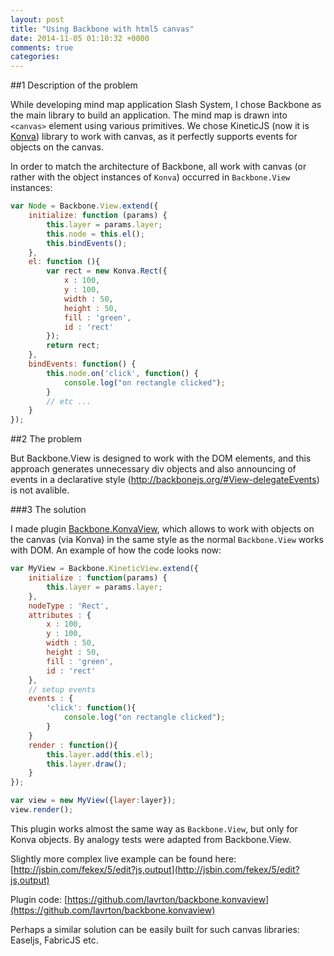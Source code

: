 ```yaml
---
layout: post
title: "Using Backbone with html5 canvas"
date: 2014-11-05 01:10:32 +0000
comments: true
categories: 
---
```


##1 Description of the problem

While developing mind map application Slash System,
I chose Backbone as the main library to build an application.
The mind map is drawn into `<canvas>` element using various primitives.
We chose KineticJS (now it is [Konva](http://konvajs.github.io/)) library to work with canvas,
as it perfectly supports events for objects on the canvas.

In order to match the architecture of Backbone, all work with canvas
(or rather with the object instances of `Konva`) occurred in `Backbone.View` instances:


```javascript
var Node = Backbone.View.extend({
    initialize: function (params) {
        this.layer = params.layer;
        this.node = this.el();
        this.bindEvents();
    },
    el: function (){
        var rect = new Konva.Rect({
            x : 100,
            y : 100,
            width : 50,
            height : 50,
            fill : 'green',
            id : 'rect'
        });
        return rect;
    },
    bindEvents: function() {
        this.node.on('click', function() {
            console.log("on rectangle clicked");
        }
        // etc ...
    }
});
```



##2 The problem

But Backbone.View is designed to work with the DOM elements,
and this approach generates unnecessary div objects and also announcing of events
in a declarative style (http://backbonejs.org/#View-delegateEvents) is not avalible.

###3 The solution

I made plugin [Backbone.KonvaView](https://github.com/lavrton/backbone.konvaview),
which allows to work with objects on the canvas (via Konva) in the same style as the normal
`Backbone.View` works with DOM. An example of how the code looks now:


```javascript
var MyView = Backbone.KineticView.extend({
    initialize : function(params) {
        this.layer = params.layer;
    },
    nodeType : 'Rect',
    attributes : {
        x : 100,
        y : 100,
        width : 50,
        height : 50,
        fill : 'green',
        id : 'rect'
    },
    // setup events
    events : { 
        'click': function(){
            console.log("on rectangle clicked");
        }
    }
    render : function(){
        this.layer.add(this.el);
        this.layer.draw();
    }
});

var view = new MyView({layer:layer});
view.render();
```



This plugin works almost the same way as `Backbone.View`,
but only for Konva objects. By analogy tests were adapted from Backbone.View.


Slightly more complex live example can be found here: [http://jsbin.com/fekex/5/edit?js,output](http://jsbin.com/fekex/5/edit?js,output)

Plugin code: [https://github.com/lavrton/backbone.konvaview](https://github.com/lavrton/backbone.konvaview)


Perhaps a similar solution can be easily built for such canvas libraries: Easeljs, FabricJS etc.
